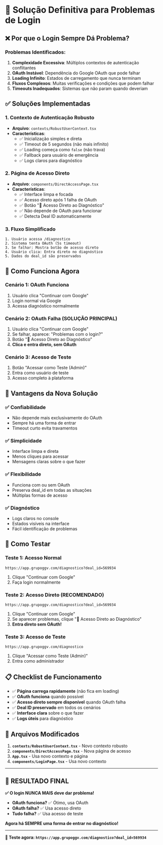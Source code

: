 # 🔧 Solução Definitiva para Problemas de Login

## ❌ **Por que o Login Sempre Dá Problema?**

### **Problemas Identificados:**
1. **Complexidade Excessiva**: Múltiplos contextos de autenticação conflitantes
2. **OAuth Instável**: Dependência do Google OAuth que pode falhar
3. **Loading Infinito**: Estados de carregamento que nunca terminam
4. **Fluxos Complexos**: Muitas verificações e condições que podem falhar
5. **Timeouts Inadequados**: Sistemas que não param quando deveriam

## ✅ **Soluções Implementadas**

### **1. Contexto de Autenticação Robusto**
- **Arquivo**: `contexts/RobustUserContext.tsx`
- **Características**:
  - ✅ Inicialização simples e direta
  - ✅ Timeout de 5 segundos (não mais infinito)
  - ✅ Loading começa como `false` (não trava)
  - ✅ Fallback para usuário de emergência
  - ✅ Logs claros para diagnóstico

### **2. Página de Acesso Direto**
- **Arquivo**: `components/DirectAccessPage.tsx`
- **Características**:
  - ✅ Interface limpa e focada
  - ✅ Acesso direto após 1 falha de OAuth
  - ✅ Botão "🚀 Acesso Direto ao Diagnóstico"
  - ✅ Não depende de OAuth para funcionar
  - ✅ Detecta Deal ID automaticamente

### **3. Fluxo Simplificado**
```
1. Usuário acessa /diagnostico
2. Sistema tenta OAuth (5s timeout)
3. Se falhar: Mostra botão de acesso direto
4. Usuário clica: Entra direto no diagnóstico
5. Dados do deal_id são preservados
```

## 🚀 **Como Funciona Agora**

### **Cenário 1: OAuth Funciona**
1. Usuário clica "Continuar com Google"
2. Login normal via Google
3. Acessa diagnóstico normalmente

### **Cenário 2: OAuth Falha (SOLUÇÃO PRINCIPAL)**
1. Usuário clica "Continuar com Google"
2. Se falhar, aparece: "Problemas com o login?"
3. Botão "🚀 Acesso Direto ao Diagnóstico"
4. **Clica e entra direto, sem OAuth**

### **Cenário 3: Acesso de Teste**
1. Botão "Acessar como Teste (Admin)"
2. Entra como usuário de teste
3. Acesso completo à plataforma

## 🎯 **Vantagens da Nova Solução**

### **✅ Confiabilidade**
- Não depende mais exclusivamente do OAuth
- Sempre há uma forma de entrar
- Timeout curto evita travamentos

### **✅ Simplicidade**
- Interface limpa e direta
- Menos cliques para acessar
- Mensagens claras sobre o que fazer

### **✅ Flexibilidade**
- Funciona com ou sem OAuth
- Preserva deal_id em todas as situações
- Múltiplas formas de acesso

### **✅ Diagnóstico**
- Logs claros no console
- Estados visíveis na interface
- Fácil identificação de problemas

## 🧪 **Como Testar**

### **Teste 1: Acesso Normal**
```
https://app.grupoggv.com/diagnostico?deal_id=569934
```
1. Clique "Continuar com Google"
2. Faça login normalmente

### **Teste 2: Acesso Direto (RECOMENDADO)**
```
https://app.grupoggv.com/diagnostico?deal_id=569934
```
1. Clique "Continuar com Google"
2. Se aparecer problemas, clique "🚀 Acesso Direto ao Diagnóstico"
3. **Entra direto sem OAuth!**

### **Teste 3: Acesso de Teste**
```
https://app.grupoggv.com/diagnostico
```
1. Clique "Acessar como Teste (Admin)"
2. Entra como administrador

## 📋 **Checklist de Funcionamento**

- ✅ **Página carrega rapidamente** (não fica em loading)
- ✅ **OAuth funciona** quando possível
- ✅ **Acesso direto sempre disponível** quando OAuth falha
- ✅ **Deal ID preservado** em todos os cenários
- ✅ **Interface clara** sobre o que fazer
- ✅ **Logs úteis** para diagnóstico

## 🔧 **Arquivos Modificados**

1. **`contexts/RobustUserContext.tsx`** - Novo contexto robusto
2. **`components/DirectAccessPage.tsx`** - Nova página de acesso
3. **`App.tsx`** - Usa novo contexto e página
4. **`components/LoginPage.tsx`** - Usa novo contexto

---

## 🎉 **RESULTADO FINAL**

**✅ O login NUNCA MAIS deve dar problema!**

- **OAuth funciona?** ✅ Ótimo, usa OAuth
- **OAuth falha?** ✅ Usa acesso direto
- **Tudo falha?** ✅ Usa acesso de teste

**Agora há SEMPRE uma forma de entrar no diagnóstico!**

---

**🚀 Teste agora: `https://app.grupoggv.com/diagnostico?deal_id=569934`**
